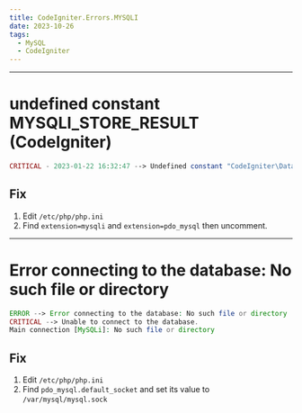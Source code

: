 ```yaml
---
title: CodeIgniter.Errors.MYSQLI
date: 2023-10-26
tags:
  - MySQL
  - CodeIgniter
---
```


---

# undefined constant MYSQLI_STORE_RESULT (CodeIgniter)

```php
CRITICAL - 2023-01-22 16:32:47 --> Undefined constant "CodeIgniter\Database\MySQLi\MYSQLI_STORE_RESULT"
```

## Fix

1. Edit `/etc/php/php.ini`
2. Find `extension=mysqli` and `extension=pdo_mysql` then uncomment.

---

# Error connecting to the database: No such file or directory

```php
ERROR --> Error connecting to the database: No such file or directory
CRITICAL --> Unable to connect to the database.
Main connection [MySQLi]: No such file or directory
```

## Fix

1. Edit `/etc/php/php.ini`
2. Find `pdo_mysql.default_socket` and set its value to `/var/mysql/mysql.sock`
